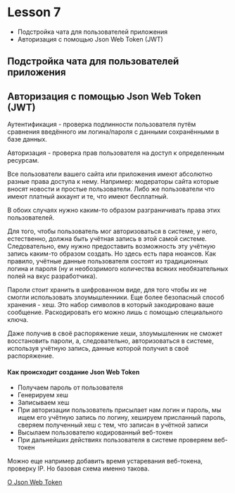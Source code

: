 # Lesson 7

- Подстройка чата для пользователей приложения
- Авторизация с помощью Json Web Token (JWT)

## Подстройка чата для пользователей приложения



## Авторизация с помощью Json Web Token (JWT)

Аутентификация - проверка подлинности пользователя путём сравнения введённого им логина/пароля с данными сохранёнными в базе данных.

Авторизация - проверка прав пользователя на доступ к определенным ресурсам.


Все пользователи вашего сайта или приложения имеют абсолютно разные права доступа к нему. Например: модераторы сайта которые вносят новости и простые пользователи.
Либо же пользователи что имеют платный аккаунт и те, что имеют бесплатный.

В обоих случаях нужно каким-то образом разграничивать права этих пользователей.

Для того, чтобы пользователь мог авторизоваться в системе, у него, естественно, должна быть учётная запись в этой самой системе. Следовательно, ему нужно предоставить возможность эту учётную запись каким-то образом создать. 
Но здесь есть пара нюансов. 
Как правило, учётные данные пользователя состоят из традиционных логина и пароля (ну и необозримого количества всяких необязательных полей на вкус разработчика).

Пароли стоит хранить в шифрованном виде, для того чтобы их не смогли использовать злоумышленники. Еще более безопасный способ хранения - хеш. Это набор символов в который закодировано ваше сообщение. Раскодировать его можно лишь с помощью специального ключа. 

Даже получив в своё распоряжение хеши, злоумышленник не сможет восстановить пароли, а, следовательно, авторизоваться в системе, используя учётную запись, данные которой получил в своё распоряжение.

#### Как происходит создание  Json Web Token

- Получаем пароль от пользователя
- Генерируем хеш
- Записываем хеш
- При авторизации пользователь присылает нам логин и пароль, мы ищем его учётную запись по логину, хешируем присланный пароль, сверяем полученный хеш с тем, что записан в учётной записи
- Высылаем пользователю кодированный веб-токен
- При дальнейших действиях пользователя в системе проверяем веб-токен

Можно еще например добавить время устаревания веб-токена, проверку IP. Но базовая схема именно такова.


[О Json Web Token](http://whiteshieldsoftware.blogspot.com/2016/06/expressjs-user-login-and-registration.html)